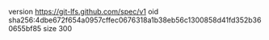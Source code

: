 version https://git-lfs.github.com/spec/v1
oid sha256:4dbe672f654a0957cffec0676318a1b38eb56c1300858d41fd352b360655bf85
size 300
